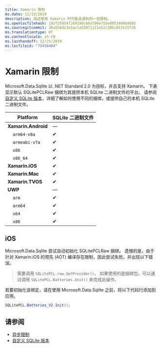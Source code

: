 ```yaml
---
title: Xamarin 限制
ms.date: 12/13/2019
description: 描述使用 Xamarin 时可能会遇到的一些限制。
ms.openlocfilehash: 192f25954726919dc66d706e755e0853404b4d85
ms.sourcegitcommit: 30a558d23e3ac5a52071121a52c305c85fe15726
ms.translationtype: HT
ms.contentlocale: zh-CN
ms.lasthandoff: 12/25/2019
ms.locfileid: "75450404"
---
```

# <a name="xamarin-limitations"></a>Xamarin 限制

Microsoft.Data.Sqlite 以 .NET Standard 2.0 为目标，并且支持 Xamarin。 下表显示默认 SQLitePCLRaw 捆绑为其提供本机 SQLite 二进制文件的平台。 请参阅[自定义 SQLite 版本](custom-versions.md)，详细了解如何使用不同的捆绑，或提供自己的本机 SQLite 二进制文件。

| Platform | SQLite 二进制文件 |
| --- | --- |
| **Xamarin.Android** | — |
| &nbsp;&nbsp;&nbsp;&nbsp;`arm64-v8a` | ✔ |
| &nbsp;&nbsp;&nbsp;&nbsp;`armeabi-v7a` | ✔ |
| &nbsp;&nbsp;&nbsp;&nbsp;`x86` | ✔ |
| &nbsp;&nbsp;&nbsp;&nbsp;`x86_64` | ✔ |
| **Xamarin.iOS** | ✔ |
| **Xamarin.Mac** | ✔ |
| **Xamarin.TVOS** | ✔ |
| **UWP** | — |
| &nbsp;&nbsp;&nbsp;&nbsp;`arm` | ✔ |
| &nbsp;&nbsp;&nbsp;&nbsp;`arm64` | ✔ |
| &nbsp;&nbsp;&nbsp;&nbsp;`x64` | ✔ |
| &nbsp;&nbsp;&nbsp;&nbsp;`x86` | ✔ |

## <a name="ios"></a>iOS

Microsoft.Data.Sqlite 尝试自动初始化 SQLitePCLRaw 捆绑。 遗憾的是，由于针对 Xamarin.iOS 的预先 (AOT) 编译存在限制，因此尝试失败，并出现以下错误。

> 需要调用 `SQLitePCL.raw.SetProvider()`。 如果使用的是捆绑包，可以通过调用 `SQLitePCL.Batteries.Init()` 来完成此操作。

若要初始化该绑定，请在使用 Microsoft.Data.Sqlite 之前，将以下代码行添加到应用。

```csharp
SQLitePCL.Batteries_V2.Init();
```

## <a name="see-also"></a>请参阅

* [异步限制](async.md)
* [自定义 SQLite 版本](custom-versions.md)

